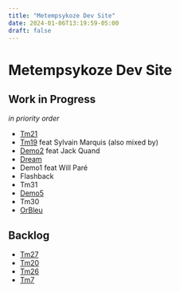 ```yaml
---
title: "Metempsykoze Dev Site"
date: 2024-01-06T13:19:59-05:00
draft: false
---
```


# Metempsykoze Dev Site


## Work in Progress

*in priority order*

- [Tm21](./wip/tm21/)
- [Tm19](./wip/tm19/) feat Sylvain Marquis (also mixed by)
- [Demo2](./wip/demo2/) feat Jack Quand
- [Dream](./wip/dream/)
- Demo1 feat Will Paré
- Flashback
- Tm31
- [Demo5](./wip/demo5/)
- Tm30
- [OrBleu](./wip/orbleu/)


## Backlog

- [Tm27](./wip/tm27/)
- [Tm20](./wip/tm20/)
- [Tm26](./wip/tm26/)
- [Tm7](./wip/tm7/)